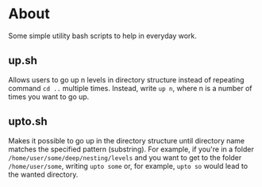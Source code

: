 # About

Some simple utility bash scripts to help in everyday work.

## up.sh

Allows users to go up n levels in directory structure instead of repeating command `cd ..` multiple times. Instead, write `up n`, where n is a number of times you want to go up.

## upto.sh

Makes it possible to go up in the directory structure until directory name matches the specified pattern (substring). For example, if you're in a folder `/home/user/some/deep/nesting/levels` and you want to get to the folder `/home/user/some`, writing `upto some` or, for example, `upto so` would lead to the wanted directory.
